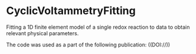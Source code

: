 # CyclicVoltammetryFitting
Fitting a 1D finite element model of a single redox reaction to data to obtain relevant physical parameters.

The code was used as a part of the following publication:
((DOI://))
